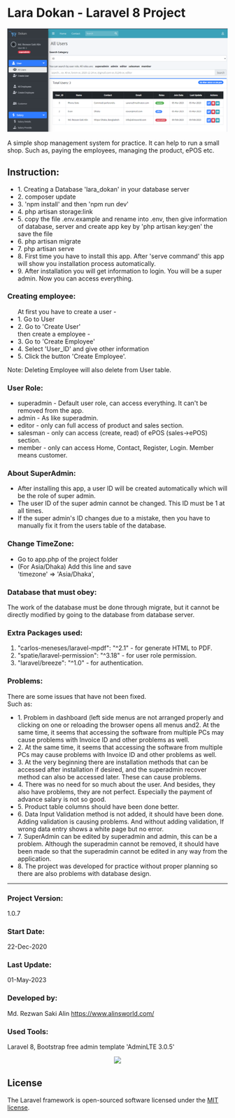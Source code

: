 # Lara Dokan - Laravel 8 Project

![Alt text](screenshot.jpg "Lara Dokan - Laravel 8 Project")

A simple shop management system for practice. It can help to run a small shop. Such as, paying the employees, managing the product, ePOS etc.

## Instruction:

<ul>
    <li>1. Creating a Database 'lara_dokan' in your database server</li>
    <li>2. composer update</li>
    <li>3. 'npm install' and then 'npm run dev'</li>
    <li>4. php artisan storage:link</li>
    <li>5. copy the file .env.example and rename into .env, then give information of database, server and create app key by 'php artisan key:gen' the save the file</li>
    <li>6. php artisan migrate</li>
    <li>7. php artisan serve</li> 
    <li>8. First time you have to install this app. After 'serve command' this app will show you installation process automatically.</li> 
    <li>9. After installation you will get information to login. You will be a super admin. Now you can access everything.</li> 
</ul>

### Creating employee:

<ul>
At first you have to create a user -
    <li>1. Go to User</li>
    <li>2. Go to 'Create User'</li>
then create a employee -
    <li>3. Go to 'Create Employee'</li>
    <li>4. Select 'User_ID' and give other information</li>
    <li>5. Click the button 'Create Employee'.</li>
</ul>
Note: Deleting Employee will also delete from User table.

### User Role:

<ul>
    <li>superadmin - Default user role, can access everything. It can't be removed from the app.</li>
    <li>admin - As like superadmin.</li>
    <li>editor -  only can full access of product and sales section.</li>
    <li>salesman - only can access (create, read) of ePOS (sales->ePOS) section.
    <li>member - only can access Home, Contact, Register, Login. Member means customer.</li>
</ul>

### About SuperAdmin:

<ul>
<li>After installing this app, a user ID will be created automatically which will be the role of super admin.</li>
<li>The user ID of the super admin cannot be changed. This ID must be 1 at all times.</li>
<li>If the super admin's ID changes due to a mistake, then you have to manually fix it from the users table of the database.</li>
</ul>

### Change TimeZone:

<ul>
<li>Go to app.php of the project folder</li>
<li>(For Asia/Dhaka) Add this line and save</li>
'timezone' => 'Asia/Dhaka',
</ul>

### Database that must obey:

The work of the database must be done through migrate, but it cannot be directly modified by going to the database from database server.

### Extra Packages used:

1. "carlos-meneses/laravel-mpdf": "^2.1" - for generate HTML to PDF. <br>
2. "spatie/laravel-permission": "^3.18" - for user role permission. <br>
3. "laravel/breeze": "^1.0" - for authentication.

### Problems:

There are some issues that have not been fixed. </br>
Such as: </br>

<ul>
<li>1. Problem in dashboard (left side menus are not arranged properly and clicking on one or reloading the browser opens all menus and2. At the same time, it seems that accessing the software from multiple PCs may cause problems with Invoice ID and other problems as well.</li>
<li>2. At the same time, it seems that accessing the software from multiple PCs may cause problems with Invoice ID and other problems as well.</li>
<li>3. At the very beginning there are installation methods that can be accessed after installation if desired, and the superadmin recover method can also be accessed later. These can cause problems.</li>
<li>4. There was no need for so much about the user. And besides, they also have problems, they are not perfect. Especially the payment of advance salary is not so good.</li>
<li>5. Product table columns should have been done better.</li>
<li>6. Data Input Validation method is not added, it should have been done. Adding validation is causing problems. And without adding validation, If wrong data entry shows a white page but no error.</li>
<li>7. SuperAdmin can be edited by superadmin and admin, this can be a problem. Although the superadmin cannot be removed, it should have been made so that the superadmin cannot be edited in any way from the application.</li>
<li>8. The project was developed for practice without proper planning so there are also problems with database design.</li>
</ul>

<hr>

### Project Version:

1.0.7

### Start Date:

22-Dec-2020

### Last Update:

01-May-2023

### Developed by:

Md. Rezwan Saki Alin
https://www.alinsworld.com/

### Used Tools:

Laravel 8, Bootstrap free admin template 'AdminLTE 3.0.5'

<p align="center"><a href="https://laravel.com" target="_blank"><img src="https://raw.githubusercontent.com/laravel/art/master/logo-lockup/5%20SVG/2%20CMYK/1%20Full%20Color/laravel-logolockup-cmyk-red.svg" width="400"></a></p>

## License

The Laravel framework is open-sourced software licensed under the [MIT license](https://opensource.org/licenses/MIT).
